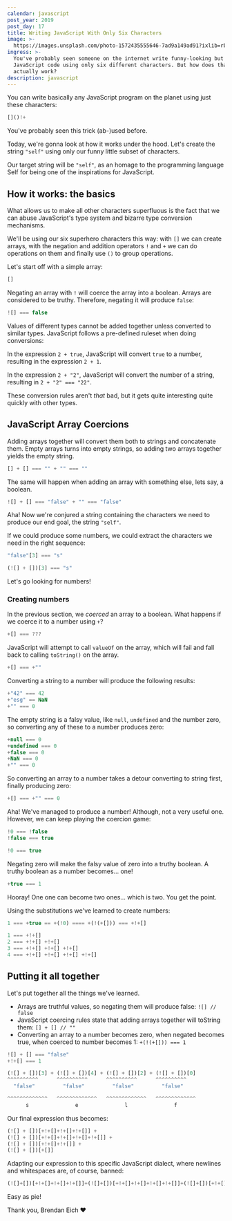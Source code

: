 ```yaml
---
calendar: javascript
post_year: 2019
post_day: 17
title: Writing JavaScript With Only Six Characters
image: >-
  https://images.unsplash.com/photo-1572435555646-7ad9a149ad91?ixlib=rb-1.2.1&ixid=eyJhcHBfaWQiOjEyMDd9&auto=format&fit=crop&w=2250&q=80
ingress: >-
  You've probably seen someone on the internet write funny-looking but runnable
  JavaScript code using only six different characters. But how does that
  actually work?
description: javascript
---
```


You can write basically any JavaScript program on the planet using just these characters:

```js
[]()!+
```

You've probably seen this trick (ab-)used before.

Today, we're gonna look at how it works under the hood. Let's create the string `"self"` using only our funny little subset of characters.

Our target string will be `"self"`, as an homage to the programming language Self for being one of the inspirations for JavaScript.

## How it works: the basics

What allows us to make all other characters superfluous is the fact that we can abuse JavaScript's type system and bizarre type conversion mechanisms.

We'll be using our six superhero characters this way: with `[]` we can create arrays, with the negation and addition operators `!` and `+` we can do operations on them and finally use `()` to group operations.


Let's start off with a simple array:

```js
[]
```

Negating an array with `!` will coerce the array into a boolean. Arrays are considered to be truthy. Therefore, negating it will produce `false`:

```js
![] === false
```

Values of different types cannot be added together unless converted to similar types. JavaScript follows a pre-defined ruleset when doing conversions:

In the expression `2 + true`, JavaScript will convert `true` to a number, resulting in the expression `2 + 1`.

In the expression `2 + "2"`, JavaScript will convert the number of a string, resulting in `2 + "2" === "22"`.

These conversion rules aren't _that_ bad, but it gets quite interesting quite quickly with other types.

## JavaScript Array Coercions

Adding arrays together will convert them both to strings and concatenate them. Empty arrays turns into empty strings, so adding two arrays together yields the empty string.

```js
[] + [] === "" + "" === ""
```

The same will happen when adding an array with something else, lets say, a boolean.

```js
![] + [] === "false" + "" === "false"
```

Aha! Now we're conjured a string containing the characters we need to produce our end goal, the string `"self"`.

If we could produce some numbers, we could extract the characters we need in the right sequence:


```js
"false"[3] === "s"

(![] + [])[3] === "s"
```

Let's go looking for numbers!

### Creating numbers

In the previous section, we _coerced_ an array to a boolean.
What happens if we coerce it to a number using `+`?

```js
+[] === ???
```

JavaScript will attempt to call `valueOf` on the array, which will fail and fall back to calling `toString()` on the array.

```js
+[] === +""
```

Converting a string to a number will produce the following results:

```js
+"42" === 42
+"esg" == NaN
+"" === 0
```

The empty string is a falsy value, like `null`, `undefined` and the number zero, so converting any of these to a number produces zero:

```js
+null === 0
+undefined === 0
+false === 0
+NaN === 0
+"" === 0
```
So converting an array to a number takes a detour converting to string first, finally producing zero:

```js
+[] === +"" === 0
```

Aha! We've managed to produce a number! Although, not a very useful one.
However, we can keep playing the coercion game:


```js
!0 === !false
!false === true

!0 === true
```

Negating zero will make the falsy value of zero into a truthy boolean.
A truthy boolean as a number becomes... one!

```js
+true === 1
```

Hooray! One one can become two ones... which is two. You get the point.

Using the substitutions we've learned to create numbers:

```js
1 === +true == +(!0) ==== +(!(+[])) === +!+[]

1 === +!+[]
2 === +!+[] +!+[]
3 === +!+[] +!+[] +!+[]
4 === +!+[] +!+[] +!+[] +!+[]
```

## Putting it all together

Let's put together all the things we've learned.

* Arrays are truthful values, so negating them will produce false: `![] // false`
* JavaScript coercing rules state that adding arrays together will toString them: `[] + [] // ""`
* Converting an array to a number becomes zero, when negated becomes true, when coerced to number becomes 1: `+(!(+[])) === 1`


```js
![] + [] === "false"
+!+[] === 1

(![] + [])[3] + (![] + [])[4] + (![] + [])[2] + (![] + [])[0]
^^^^^^^^^^      ^^^^^^^^^^      ^^^^^^^^^^      ^^^^^^^^^^      
  "false"         "false"         "false"         "false"       

^^^^^^^^^^^^^   ^^^^^^^^^^^^^   ^^^^^^^^^^^^^   ^^^^^^^^^^^^^    
      s               e               l               f         
```

Our final expression thus becomes:


```js
(![] + [])[+!+[]+!+[]+!+[]] + 
(![] + [])[+!+[]+!+[]+!+[]+!+[]] + 
(![] + [])[+!+[]+!+[]] +
(![] + [])[+[]]

```

Adapting our expression to this specific JavaScript dialect, where newlines and whitespaces are, of course, banned:

```js
(![]+[])[+!+[]+!+[]+!+[]]+(![]+[])[+!+[]+!+[]+!+[]+!+[]]+(![]+[])[+!+[]+!+[]]+(![]+[])[+[]]
```

Easy as pie!

Thank you, Brendan Eich ❤️















